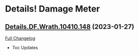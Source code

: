 # Details! Damage Meter

## [Details.DF.Wrath.10410.148](https://github.com/Tercioo/Details-Damage-Meter/tree/Details.DF.Wrath.10410.148) (2023-01-27)
[Full Changelog](https://github.com/Tercioo/Details-Damage-Meter/compare/Details.DF.Wrath.10409.148...Details.DF.Wrath.10410.148) 

- Toc Updates  
